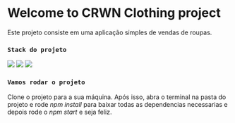 # Welcome to CRWN Clothing project

Este projeto consiste em uma aplicação simples de vendas de roupas.



### `Stack do projeto`
<img src="https://img.shields.io/badge/React-20232A?style=for-the-badge&logo=react&logoColor=61DAFB"/>
<img src="https://img.shields.io/badge/JavaScript-F7DF1E?style=for-the-badge&logo=javascript&logoColor=black"/>
<img src="https://img.shields.io/badge/Sass-CC6699?style=for-the-badge&logo=sass&logoColor=white"/>



### `Vamos rodar o projeto`

Clone o projeto para a sua máquina. Após isso, abra o terminal na pasta do projeto e rode <i>npm install</i> para baixar todas as dependencias necessarias e depois rode o <i>npm start</i> e seja feliz.
